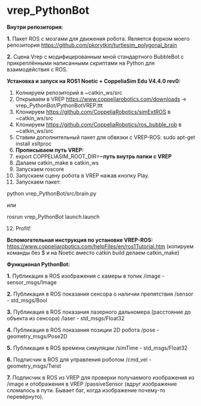 # vrep_PythonBot

**Внутри репозитория:**

**1.** Пакет ROS с мозгами для движения робота. Является форком моего репозитория https://github.com/pkorytkin/turtlesim_polygonal_brain

**2.** Сцена Vrep с модифицированным мной стандартного BubbleBot с прикреплёнными написанными скриптами на Python для взаимодействия с ROS.

**Установка и запуск на ROS1 Noetic + CoppeliaSim Edu V4.4.0 rev0:**

1. Колнируем репозиторий в ~catkin_ws/src
2. Открываем в VREP https://www.coppeliarobotics.com/downloads -> vrep_PythonBot/PythonBotVREP.ttt
3. Клонируем https://github.com/CoppeliaRobotics/simExtROS в ~catkin_ws/src
4. Клонируем https://github.com/CoppeliaRobotics/ros_bubble_rob в ~catkin_ws/src
5. Ставим дополнительный пакет для обвязки с VREP-ROS: sudo apt-get install xsltproc
6. **Прописываем путь VREP:**
7. export COPPELIASIM_ROOT_DIR=~**путь внутрь папки с VREP**
8. Далаем catkin_make в catkin_ws
9. Запускаем roscore
10. Запускаем сцену робота в VREP нажав кнопку Play.
11. Запускаем пакет:

python vrep_PythonBot/src/brain.py 

или 

rosrun vrep_PythonBot launch.launch

12. Profit!

**Вспомогательная инструкция по установке VREP-ROS:**
https://www.coppeliarobotics.com/helpFiles/en/ros1Tutorial.htm
(копируем команды без $ и на Noetic вместо catkin build делаем catkin_make)

**Функционал PythonBot:**

**1.** Публикация в ROS изображения с камеры в топик /image - sensor_msgs/Image

**2.** Публикация в ROS показания сенсора о наличии препятствия /sensor - std_msgs/Bool

**3.** Публикация в ROS показания лазерного дальномера (расстояние до объекта из сенсора) /laser - std_msgs/Float32

**4.** Публикация в ROS показания позиции 2D робота /pose - geometry_msgs/Pose2D

**5.** Публикация в ROS времени симуляции /simTime - std_msgs/Float32

**6.** Подписчик в ROS для управления роботом /cmd_vel - geometry_msgs/Twist

**7.** Подписчик в ROS из VREP для проверки получаемого изображения из /image и отображения в VREP /passiveSensor (вдруг изображение сломалось в пути. Бывает баг, когда изображение почему-то перевёрнуто).
